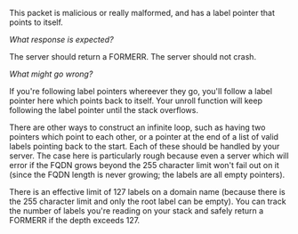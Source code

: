 This packet is malicious or really malformed, and has a label pointer that
points to itself.

*What response is expected?*

The server should return a FORMERR. The server should not crash.

*What might go wrong?*

If you're following label pointers whereever they go, you'll follow a label
pointer here which points back to itself. Your unroll function will keep
following the label pointer until the stack overflows.

There are other ways to construct an infinite loop, such as having two pointers
which point to each other, or a pointer at the end of a list of valid labels
pointing back to the start. Each of these should be handled by your server. The
case here is particularly rough because even a server which will error if the
FQDN grows beyond the 255 character limit won't fail out on it (since the FQDN
length is never growing; the labels are all empty pointers).

There is an effective limit of 127 labels on a domain name (because there is the
255 character limit and only the root label can be empty). You can track the
number of labels you're reading on your stack and safely return a FORMERR if the
depth exceeds 127.

